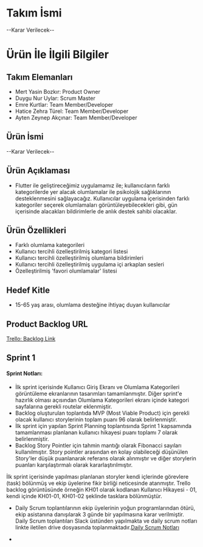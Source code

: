 # **Takım İsmi**

 --Karar Verilecek--

# Ürün İle İlgili Bilgiler

## Takım Elemanları

- Mert Yasin Bozkır: Product Owner
- Duygu Nur Uylar: Scrum Master
- Emre Kurtlar: Team Member/Developer
- Hatice Zehra Türel: Team Member/Developer
- Ayten Zeynep Akçınar: Team Member/Developer

## Ürün İsmi

--Karar Verilecek--

## Ürün Açıklaması

- Flutter ile geliştireceğimiz uygulamamız ile; kullanıcıların farklı kategorilerde yer alacak olumlamalar ile psikolojik sağlıklarının desteklenmesini sağlayacağız. Kullanıcılar uygulama içerisinden farklı kategoriler seçerek olumlamaları görüntüleyebilecekleri gibi, gün içerisinde alacakları bildirimlerle de anlık destek sahibi olacaklar.

## Ürün Özellikleri

- Farklı olumlama kategorileri
- Kullanıcı tercihli özelleştirilmiş kategori listesi
- Kullanıcı tercihli özelleştirilmiş olumlama bildirimleri
- Kullanıcı tercihli özelleştirilmiş uygulama içi arkaplan sesleri
- Özelleştirilmiş 'favori olumlamalar' listesi

## Hedef Kitle

- 15-65 yaş arası, olumlama desteğine ihtiyaç duyan kullanıcılar

## Product Backlog URL

 [Trello: Backlog Link](https://trello.com/invite/b/456Ls5lI/b488f82cbbf741607be69f7699d7f42f/oyun-ve-uygulama-akademisi-bootcamp)

## Sprint 1
#### Sprint Notları: 
* İlk sprint içerisinde Kullanıcı Giriş Ekranı ve Olumlama Kategorileri görüntüleme ekranlarının tasarımları tamamlanmıştır. Diğer sprint'e hazırlık olması açısından Olumlama Kategorileri ekranı içinde kategori sayfalarına gerekli routelar eklenmiştir.
* Backlog oluşturulan toplantıda MVP (Most Viable Product) için gerekli olacak kullanıcı storylerinin toplam puanı 96 olarak belirlenmiştir.
* İlk sprint için yapılan Sprint Planning toplantısında Sprint 1 kapsamında tamamlanması planlanan kullanıcı hikayesi puanı toplamı 7 olarak belirlenmiştir.
* Backlog Story Pointler için tahmin mantığı olarak Fibonacci sayıları kullanılmıştır. Story pointler arasından en kolay olabileceği düşünülen Story'ler düşük puanlanarak referans olarak alınmıştır ve diğer storylerin puanları karşılaştırmalı olarak kararlaştırılmıştır.

İlk sprint içerisinde yapılması planlanan storyler kendi içlerinde görevlere (task) bölünmüş ve ekip üyelerine fikir birliği neticesinde atanmıştır. Trello backlog görüntüsünde örneğin KH01 olarak kodlanan Kullanıcı Hikayesi - 01, kendi içinde KH01-01, KH01-02 şeklinde tasklara bölünmüştür. 

* Daily Scrum toplantılarının ekip üyelerinin yoğun programlarından ötürü, ekip asistanına danışılarak 3 günde bir yapılmasına karar verilmiştir. Daily Scrum toplantıları Slack üstünden yapılmakta ve daily scrum notları linkte iletilen drive dosyasında toplanmaktadır.[Daily Scrum Notları](https://docs.google.com/document/d/1syoeszSSqicyub0btI03D3r9DnMBk_ty/edit?usp=sharing&ouid=104325039060781909131&rtpof=true&sd=true)

*




